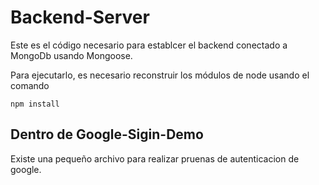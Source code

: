 # Backend-Server

Este es el código necesario para establcer el backend conectado a MongoDb usando Mongoose.

Para ejecutarlo, es necesario reconstruir los módulos de node usando el comando

```
npm install
```

## Dentro de Google-Sigin-Demo
Existe una pequeño archivo para realizar pruenas de autenticacion de google.